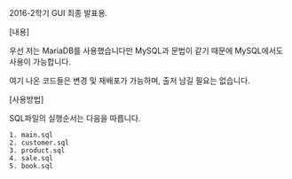 2016-2학기 GUI 최종 발표용.

[내용]

우선 저는 MariaDB를 사용했습니다만 MySQL과 문법이 같기 때문에 MySQL에서도 사용이 가능합니다.

여기 나온 코드들은 변경 및 재배포가 가능하며, 출저 남길 필요는 없습니다.


[사용방법]

SQL파일의 실행순서는 다음을 따릅니다.

	1. main.sql
	2. customer.sql
	3. product.sql
	4. sale.sql
	5. book.sql